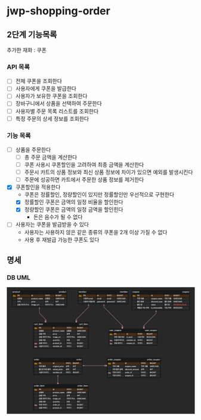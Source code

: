 # jwp-shopping-order

## 2단계 기능목록

추가한 재화 : 쿠폰


### API 목록

- [ ] 전체 쿠폰을 조회한다
- [ ] 사용자에게 쿠폰을 발급한다
- [ ] 사용자가 보유한 쿠폰을 조회한다
- [ ] 장바구니에서 상품을 선택하여 주문한다
- [ ] 사용자별 주문 목록 리스트를 조회한다
- [ ] 특정 주문의 상세 정보를 조회한다

### 기능 목록

- [ ] 상품을 주문한다
  - [ ] 총 주문 금액을 계산한다
  - [ ] 쿠폰 사용시 쿠폰할인을 고려하여 최종 금액을 계산한다
  - [ ] 주문시 카트의 상품 정보와 최신 상품 정보에 차이가 있으면 예외를 발생시킨다
  - [ ] 주문에 성공하면 카트에서 주문한 상품 정보를 제거한다

- [x] 쿠폰할인을 적용한다
  - 쿠폰은 정률할인, 정량할인이 있지만 정률할인만 우선적으로 구현한다 
  - [x] 정률할인 쿠폰은 금액의 일정 비율을 할인한다
  - [x] 정량할인 쿠폰은 금액의 일정 금액을 할인힌다
    - 돈은 음수가 될 수 없다

- [ ] 사용자는 쿠폰을 발급받을 수 있다
  - 사용자는 사용하지 않은 같은 종류의 쿠폰을 2개 이상 가질 수 없다
  - 사용 후 재발급 가능한 쿠폰도 있다


## 명세

### DB UML

![database table uml](./images/shopping-order-uml.png)
